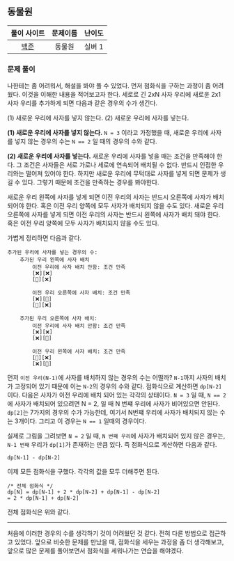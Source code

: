 ## 동물원

|풀이 사이트|문제이름|난이도|
|:---:|:---:|:---:|
|[백준](https://www.acmicpc.net/problem/1309)|동물원|실버 1|

### 문제 풀이

나한테는 좀 어려워서, 해설을 봐야 풀 수 있었다. 먼저 점화식을 구하는 과정이 좀 어려웠다. 이것을 이해한 내용을 적어보고자 한다.
세로로 긴 2xN 사자 우리에 새로운 2x1 사자 우리를 추가하게 되면 다음과 같은 경우의 수가 생긴다.

(1) 새로운 우리에 사자를 넣지 않는다.
(2) 새로운 우리에 사자를 넣는다.

**(1) 새로운 우리에 사자를 넣지 않는다.**
`N = 3` 이라고 가정했을 때, 새로운 우리에 사자를 넣지 않는 경우의 수는 `N == 2` 일 때의 경우의 수와 같다. 

**(2) 새로운 우리에 사자를 넣는다.**
새로운 우리에 사자를 넣을 때는 조건을 만족해야 한다. 그 조건은 사자들은 서로 가로나 세로에 연속되어 배치될 수 없다. 반드시 인접한 우리와는 떨어져 있어야 한다. 하지만 새로운 우리에 무턱대로 사자를 넣게 되면 문제가 생길 수 있다. 그렇기 때문에 조건을 만족하는 경우를 봐야한다.

새로운 우리 왼쪽에 사자를 넣게 되면 이전 우리의 사자는 반드시 오른쪽에 사자가 배치 되어야 한다. 혹은 이전 우리 양쪽에 모두 사자가 배치되지 않을 수도 있다.
새로운 우리 오른쪽에 사자를 넣게 되면 이전 우리의 사자는 반드시 왼쪽에 사자가 배치 돼야 한다. 혹은 이전 우리 양쪽에 모두 사자가 배치되지 않을 수도 있다.

가볍게 정리하면 다음과 같다.

```
추가된 우리에 사자를 넣는 경우의 수:
    추가된 우리 왼쪽에 사자 배치
        이전 우리에 사자 배치 안함: 조건 만족
        [❌][❌]
        [🦁][❌]

        이전 우리 오른쪽에 사자 배치: 조건 만족
        [❌][🦁]
        [🦁][❌]

    추가된 우리 오른쪽에 사자 배치:
        이전 우리에 사자 배치 안함: 조건 만족
        [❌][❌]
        [❌][🦁]

        이전 우리 왼쪽에 사자 배치: 조건 만족
        [🦁][❌]
        [❌][🦁]     
```

먼저 `이전 우리(N-1)`에 사자를 배치하지 않는 경우의 수는 어떨까? `N-1`까지 사자의 배치가 고정되어 있기 때문에 이는 `N-2`의 경우의 수와 같다. 점화식으로 계산하면 `dp[N-2]` 이다.
다음은 사자가 이전 우리에 배치 되어 있는 각각의 상태이다. `N = 3` 일 때, `N == 2` 에 사자가 배치되어 있으려면 N = 2, 일 때 N 번쨰 우리에 사자가 비어있으면 안된다. `dp[2]`는 7가지의 경우의 수가 가능한데, 여기서 N번쨰 우리에 사자가 배치되지 않는 수는 3개이다. 그리고 이 경우는 `N == 1` 일때의 경우이다.

실제로 그림을 그려보면 `N = 2` 일 때, `N 번째 우리`에 사자가 배치되어 있지 않은 경우는, `N-1 번째` 우리가 `dp[1]`가 존재하는 만큼 있다. 즉 점화식으로 계산하면 다음과 같다.

```
dp[N-1] - dp[N-2]
```

이제 모든 점화식을 구했다. 각각의 값을 모두 더해주면 된다.

```
/* 전체 점화식 */
dp[N] = dp[N-1] + 2 * dp[N-2] + dp[N-1] - dp[N-2]
= 2 * dp[N-1] + dp[N-2]
```

전체 점화식은 위와 같다.

---
처음에 이러한 경우의 수를 생각하기 것이 어려웠던 것 같다. 전혀 다른 방법으로 접근하고 있었다. 앞으로 비슷한 문제를 만났을 때, 점화식을 세우는 과정을 좀 더 생각해보고, 앞으로 많은 문제를 풀어보면서 점화식을 세워나가는 연습을 해야겠다.